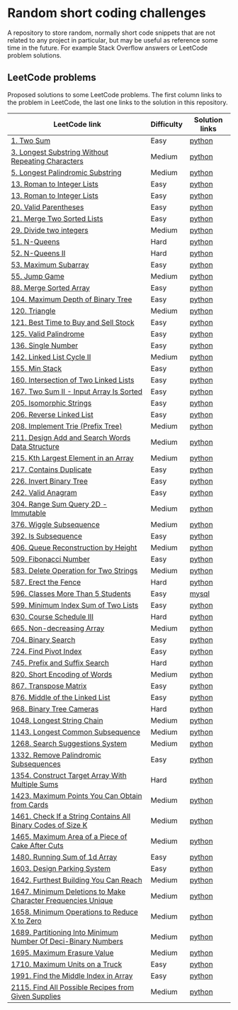 # Random short coding challenges

A repository to store random, normally short code snippets that are not related to any project in particular, but may be useful as reference some time in the future. For example Stack Overflow answers or LeetCode problem solutions.

## LeetCode problems

Proposed solutions to some LeetCode problems. The first column links to the problem in LeetCode, the last one links to the solution in this repository.

| LeetCode link                                                           | Difficulty | Solution links                                                                |
| ----------------------------------------------------------------------- | ---------- | ----------------------------------------------------------------------------- |
| [1. Two Sum][lc1]                                                       | Easy       | [python](leetcode/two_sum.py)                                                 |
| [3. Longest Substring Without Repeating Characters][lc3]                | Medium     | [python](leetcode/longest-substring-without-repeating-characters.py)          |
| [5. Longest Palindromic Substring][lc5]                                 | Medium     | [python](leetcode/longest-palindromic-substring.py)                           |
| [13. Roman to Integer Lists][lc13]                                      | Easy       | [python](leetcode/roman_to_integer.py)                                        |
| [13. Roman to Integer Lists][lc13]                                      | Easy       | [python](leetcode/roman_to_integer.py)                                        |
| [20. Valid Parentheses][lc20]                                           | Easy       | [python](leetcode/valid-parentheses.py)                                       |
| [21. Merge Two Sorted Lists][lc21]                                      | Easy       | [python](leetcode/merge_two_sorted_lists.py)                                  |
| [29. Divide two integers][lc29]                                         | Medium     | [python](leetcode/divide_two_integers.py)                                     |
| [51. N-Queens][lc51]                                                    | Hard       | [python](leetcode/n-queens.py)                                                |
| [52. N-Queens II][lc52]                                                 | Hard       | [python](leetcode/n-queens-ii.py)                                             |
| [53. Maximum Subarray][lc53]                                            | Easy       | [python](leetcode/maximum-subarray.py)                                        |
| [55. Jump Game][lc55]                                                   | Medium     | [python](leetcode/jump-game.py)                                               |
| [88. Merge Sorted Array][lc88]                                          | Easy       | [python](leetcode/merge-sorted-array.py)                                      |
| [104. Maximum Depth of Binary Tree][lc104]                              | Easy       | [python](leetcode/maximum-depth-of-binary-tree.py)                            |
| [120. Triangle][lc120]                                                  | Medium     | [python](leetcode/triangle.py)                                                |
| [121. Best Time to Buy and Sell Stock][lc121]                           | Easy       | [python](leetcode/best-time-to-buy-and-sell-stock.py)                         |
| [125. Valid Palindrome][lc125]                                          | Easy       | [python](leetcode/valid-palindrome.py)                                        |
| [136. Single Number][lc136]                                             | Easy       | [python](leetcode/single-number.py)                                           |
| [142. Linked List Cycle II][lc142]                                      | Medium     | [python](leetcode/linked-list-cycle-ii.py)                                    |
| [155. Min Stack][lc155]                                                 | Easy       | [python](leetcode/min-stack.py)                                               |
| [160. Intersection of Two Linked Lists][lc160]                          | Easy       | [python](leetcode/intersection-of-two-linked-lists.py)                        |
| [167. Two Sum II - Input Array Is Sorted][lc167]                        | Easy       | [python](leetcode/two-sum-ii-input-array-is-sorted.py)                        |
| [205. Isomorphic Strings][lc205]                                        | Easy       | [python](leetcode/isomorphic-strings.py)                                      |
| [206. Reverse Linked List][lc206]                                       | Easy       | [python](leetcode/reverse-linked-list.py)                                     |
| [208. Implement Trie (Prefix Tree)][lc208]                              | Medium     | [python](leetcode/implement-trie-prefix-tree.py)                              |
| [211. Design Add and Search Words Data Structure][lc211]                | Medium     | [python](leetcode/design-add-and-search-words-data-structure.py)              |
| [215. Kth Largest Element in an Array][lc215]                           | Medium     | [python](leetcode/kth-largest-element-in-an-array.py)                         |
| [217. Contains Duplicate][lc217]                                        | Easy       | [python](leetcode/contains-duplicate.py)                                      |
| [226. Invert Binary Tree][lc226]                                        | Easy       | [python](leetcode/invert-binary-tree.py)                                      |
| [242. Valid Anagram][lc242]                                             | Easy       | [python](leetcode/valid-anagram.py)                                           |
| [304. Range Sum Query 2D - Immutable][lc304]                            | Medium     | [python](leetcode/divide_two_integers.py)                                     |
| [376. Wiggle Subsequence][lc376]                                        | Medium     | [python](leetcode/wiggle-subsequence.py)                                      |
| [392. Is Subsequence][lc392]                                            | Easy       | [python](leetcode/is-subsequence.py)                                          |
| [406. Queue Reconstruction by Height][lc406]                            | Medium     | [python](leetcode/queue-reconstruction-by-height.py)                          |
| [509. Fibonacci Number][lc509]                                          | Easy       | [python](leetcode/fibonacci-number.py)                                        |
| [583. Delete Operation for Two Strings][lc583]                          | Medium     | [python](leetcode/delete-operation-for-two-strings.py)                        |
| [587. Erect the Fence][lc587]                                           | Hard       | [python](leetcode/erect-the-fence.py)                                         |
| [596. Classes More Than 5 Students][lc596]                              | Easy       | [mysql](leetcode/classes_more_than_5_students.sql)                            |
| [599. Minimum Index Sum of Two Lists][lc599]                            | Easy       | [python](leetcode/minimum-index-sum-of-two-lists.py)                          |
| [630. Course Schedule III][lc630]                                       | Hard       | [python](leetcode/course-schedule-iii.py)                                     |
| [665. Non-decreasing Array][lc665]                                      | Medium     | [python](leetcode/non-decreasing-array.py)                                    |
| [704. Binary Search][lc704]                                             | Easy       | [python](leetcode/binary-search.py)                                           |
| [724. Find Pivot Index][lc724]                                          | Easy       | [python](leetcode/find-pivot-index.py)                                        |
| [745. Prefix and Suffix Search][lc745]                                  | Hard       | [python](leetcode/prefix-and-suffix-search.py)                                |
| [820. Short Encoding of Words][lc820]                                   | Medium     | [python](leetcode/short-encoding-of-words.py)                                 |
| [867. Transpose Matrix][lc867]                                          | Easy       | [python](leetcode/transpose-matrix.py)                                        |
| [876. Middle of the Linked List][lc876]                                 | Easy       | [python](leetcode/middle-of-the-linked-list.py)                               |
| [968. Binary Tree Cameras][lc968]                                       | Hard       | [python](leetcode/binary-tree-cameras.py)                                     |
| [1048. Longest String Chain][lc1048]                                    | Medium     | [python](leetcode/longest-string-chain.py)                                    |
| [1143. Longest Common Subsequence][lc1143]                              | Medium     | [python](leetcode/longest-common-subsequence.py)                              |
| [1268. Search Suggestions System][lc1268]                               | Medium     | [python](leetcode/search-suggestions-system.py)                               |
| [1332. Remove Palindromic Subsequences][lc1332]                         | Easy       | [python](leetcode/remove-palindromic-subsequences.py)                         |
| [1354. Construct Target Array With Multiple Sums][lc1354]               | Hard       | [python](leetcode/construct-target-array-with-multiple-sums.py)               |
| [1423. Maximum Points You Can Obtain from Cards][lc1423]                | Medium     | [python](leetcode/maximum-points-you-can-obtain-from-cards.py)                |
| [1461. Check If a String Contains All Binary Codes of Size K][lc1461]   | Medium     | [python](leetcode/has_all_codes.py)                                           |
| [1465. Maximum Area of a Piece of Cake After Cuts][lc1465]              | Medium     | [python](leetcode/maximum-area-of-a-piece-of-cake-after-cuts.py)              |
| [1480. Running Sum of 1d Array][lc1480]                                 | Easy       | [python](leetcode/running_sum.py)                                             |
| [1603. Design Parking System][lc1603]                                   | Easy       | [python](leetcode/design-parking-system.py)                                   |
| [1642. Furthest Building You Can Reach][lc1642]                         | Medium     | [python](leetcode/furthest-building-you-can-reach.py)                         |
| [1647. Minimum Deletions to Make Character Frequencies Unique][lc1647]  | Medium     | [python](leetcode/minimum-deletions-to-make-character-frequencies-unique.py)  |
| [1658. Minimum Operations to Reduce X to Zero][lc1658]                  | Medium     | [python](leetcode/minimum-operations-to-reduce-x-to-zero.py)                  |
| [1689. Partitioning Into Minimum Number Of Deci-Binary Numbers][lc1689] | Medium     | [python](leetcode/partitioning-into-minimum-number-of-deci-binary-numbers.py) |
| [1695. Maximum Erasure Value][lc1695]                                   | Medium     | [python](leetcode/maximum-erasure-value.py)                                   |
| [1710. Maximum Units on a Truck][lc1710]                                | Easy       | [python](leetcode/maximum-units-on-a-truck.py)                                |
| [1991. Find the Middle Index in Array][lc1991]                          | Easy       | [python](leetcode/find-the-middle-index-in-array.py)                          |
| [2115. Find All Possible Recipes from Given Supplies][lc2115]           | Medium     | [python](leetcode/find-all-possible-recipes-from-given-supplies.py)           |

[lc1]: https://leetcode.com/problems/two-sum/
[lc3]: https://leetcode.com/problems/longest-substring-without-repeating-characters/
[lc5]: https://leetcode.com/problems/longest-palindromic-substring/
[lc13]: https://leetcode.com/problems/roman-to-integer/
[lc20]: https://leetcode.com/problems/valid-parentheses/
[lc21]: https://leetcode.com/problems/merge-two-sorted-lists/
[lc29]: https://leetcode.com/problems/divide-two-integers/
[lc42]: https://leetcode.com/problems/trapping-rain-water/
[lc51]: https://leetcode.com/problems/n-queens/
[lc52]: https://leetcode.com/problems/n-queens-ii/
[lc53]: https://leetcode.com/problems/maximum-subarray/
[lc55]: https://leetcode.com/problems/jump-game/
[lc88]: https://leetcode.com/problems/merge-sorted-array/
[lc104]: https://leetcode.com/problems/maximum-depth-of-binary-tree/
[lc120]: https://leetcode.com/problems/triangle/
[lc121]: https://leetcode.com/problems/best-time-to-buy-and-sell-stock/
[lc125]: https://leetcode.com/problems/valid-palindrome/
[lc136]: https://leetcode.com/problems/single-number/
[lc142]: https://leetcode.com/problems/linked-list-cycle-ii/
[lc155]: https://leetcode.com/problems/min-stack/
[lc160]: https://leetcode.com/problems/intersection-of-two-linked-lists/
[lc167]: https://leetcode.com/problems/two-sum-ii-input-array-is-sorted/
[lc205]: https://leetcode.com/problems/isomorphic-strings/
[lc206]: https://leetcode.com/problems/reverse-linked-list/
[lc208]: https://leetcode.com/problems/implement-trie-prefix-tree/
[lc211]: https://leetcode.com/problems/design-add-and-search-words-data-structure/
[lc215]: https://leetcode.com/problems/kth-largest-element-in-an-array/
[lc217]: https://leetcode.com/problems/contains-duplicate/
[lc226]: https://leetcode.com/problems/invert-binary-tree/
[lc242]: https://leetcode.com/problems/valid-anagram/
[lc304]: https://leetcode.com/problems/range-sum-query-2d-immutable/
[lc376]: https://leetcode.com/problems/wiggle-subsequence/
[lc392]: https://leetcode.com/problems/is-subsequence/
[lc406]: https://leetcode.com/problems/queue-reconstruction-by-height/
[lc509]: https://leetcode.com/problems/fibonacci-number/
[lc583]: https://leetcode.com/problems/delete-operation-for-two-strings/
[lc587]: https://leetcode.com/problems/erect-the-fence/
[lc596]: https://leetcode.com/problems/classes-more-than-5-students/
[lc599]: https://leetcode.com/problems/minimum-index-sum-of-two-lists/
[lc630]: https://leetcode.com/problems/course-schedule-iii/
[lc665]: https://leetcode.com/problems/non-decreasing-array/
[lc704]: https://leetcode.com/problems/binary-search/
[lc724]: https://leetcode.com/problems/find-pivot-index/
[lc745]: https://leetcode.com/problems/prefix-and-suffix-search/
[lc820]: https://leetcode.com/problems/short-encoding-of-words/
[lc867]: https://leetcode.com/problems/transpose-matrix/
[lc876]: https://leetcode.com/problems/middle-of-the-linked-list/
[lc968]: https://leetcode.com/problems/binary-tree-cameras/
[lc1048]: https://leetcode.com/problems/longest-string-chain/
[lc1143]: https://leetcode.com/problems/longest-common-subsequence/
[lc1268]: https://leetcode.com/problems/search-suggestions-system/
[lc1332]: https://leetcode.com/problems/remove-palindromic-subsequences/
[lc1354]: https://leetcode.com/problems/construct-target-array-with-multiple-sums/
[lc1423]: https://leetcode.com/problems/maximum-points-you-can-obtain-from-cards/
[lc1461]: https://leetcode.com/problems/check-if-a-string-contains-all-binary-codes-of-size-k/
[lc1465]: https://leetcode.com/problems/maximum-area-of-a-piece-of-cake-after-horizontal-and-vertical-cuts/
[lc1480]: https://leetcode.com/problems/running-sum-of-1d-array/
[lc1603]: https://leetcode.com/problems/design-parking-system/
[lc1642]: https://leetcode.com/problems/furthest-building-you-can-reach/
[lc1647]: https://leetcode.com/problems/minimum-deletions-to-make-character-frequencies-unique/
[lc1658]: https://leetcode.com/problems/minimum-operations-to-reduce-x-to-zero/
[lc1689]: https://leetcode.com/problems/partitioning-into-minimum-number-of-deci-binary-numbers/
[lc1695]: https://leetcode.com/problems/maximum-erasure-value/
[lc1710]: https://leetcode.com/problems/maximum-units-on-a-truck/
[lc1991]: https://leetcode.com/problems/find-the-middle-index-in-array/
[lc2115]: https://leetcode.com/problems/find-all-possible-recipes-from-given-supplies/
